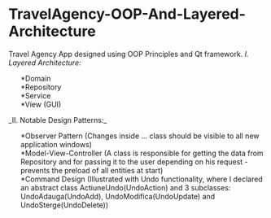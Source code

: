 # TravelAgency-OOP-And-Layered-Architecture
Travel Agency App designed using OOP Principles and Qt framework.
_I. Layered Architecture:_<br>
<ul>
  *Domain<br>
  *Repository<br>
  *Service<br>
  *View (GUI)<br>
</ul>
_II. Notable Design Patterns:_<br>
<ul>
  *Observer Pattern (Changes inside ... class should be visible to all new application windows)<br>
  *Model-View-Controller (A class is responsible for getting the data from Repository and for passing it to the user depending on his request - prevents the preload of all entities at start)<br>
  *Command Design (Illustrated with Undo functionality, where I declared an abstract class ActiuneUndo(UndoAction) and 3 subclasses: UndoAdauga(UndoAdd), UndoModifica(UndoUpdate) and UndoSterge(UndoDelete))<br>
</ul>
